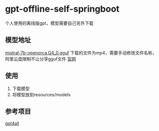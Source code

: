 # gpt-offline-self-springboot
个人使用的离线版gpt，模型需要自己另外下载

## 模型地址
[mistral-7b-openorca.Q4_0.gguf](https://119.91.23.137/d/%F0%9F%88%B4%E6%88%91%E7%9A%84%E9%98%BF%E9%87%8C%E5%88%86%E4%BA%AB/Tacit0926/mistral-7b-openorca.mp4) 下载的文件为mp4，需要手动修改文件名称，阿里云盘限制不让分享gguf文件
[官网](https://gpt4all.io/index.html)

## 使用
1. 下载模型
2. 将模型放到resources/models

## 参考项目
[gpt4all](https://github.com/nomic-ai/gpt4all)